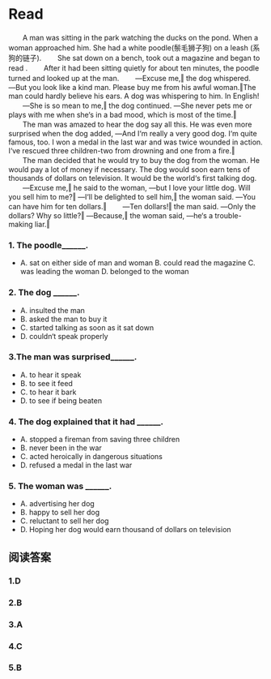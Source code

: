 # Read

　　A man was sitting in the park watching the ducks on the pond. When a woman approached him. She had a white poodle(鬃毛狮子狗) on a leash (系狗的链子).
　　She sat down on a bench, took out a magazine and began to read .
　　After it had been sitting quietly for about ten minutes, the poodle turned and looked up at the man.
　　―Excuse me,‖ the dog whispered. ―But you look like a kind man. Please buy me from his awful woman.‖The man could hardly believe his ears. A dog was whispering to him. In English!
　　―She is so mean to me,‖ the dog continued. ―She never pets me or plays with me when she‘s in a bad mood, which is most of the time.‖
　　The man was amazed to hear the dog say all this. He was even more surprised when the dog added, ―And I‘m really a very good dog. I‘m quite famous, too. I won a medal in the last war and was twice wounded in action. I‘ve rescued three children-two from drowning and one from a fire.‖
　　The man decided that he would try to buy the dog from the woman. He would pay a lot of money if necessary. The dog would soon earn tens of thousands of dollars on television. It would be the world‘s first talking dog.
　　―Excuse me,‖ he said to the woman, ―but I love your little dog. Will you sell him to me?‖ ―I‘ll be delighted to sell him,‖ the woman said. ―You can have him for ten dollars.‖
　　―Ten dollars!‖ the man said. ―Only the dollars? Why so little?‖ ―Because,‖ the woman said, ―he‘s a trouble-making liar.‖
### 1. The poodle______.
* A. sat on either side of man and woman B. could read the magazine C. was leading the woman D. belonged to the woman
### 2. The dog ______.
* A. insulted the man
* B. asked the man to buy it
* C. started talking as soon as it sat down 
* D. couldn‘t speak properly
### 3.The man was surprised______.
* A. to hear it speak 
* B. to see it feed
* C. to hear it bark 
* D. to see if being beaten
### 4. The dog explained that it had ______.
* A. stopped a fireman from saving three children 
* B. never been in the war
* C. acted heroically in dangerous situations 
* D. refused a medal in the last war
### 5. The woman was ______. 
* A. advertising her dog 
* B. happy to sell her dog 
* C. reluctant to sell her dog
* D. Hoping her dog would earn thousand of dollars on television
## 阅读答案
### 1.D
### 2.B
### 3.A
### 4.C
### 5.B
